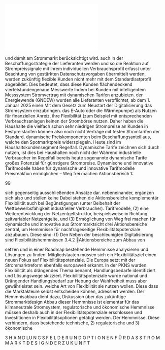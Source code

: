 ![./pages/page101.pdf](../assets/./pages/page101.pdf)




und damit am Strommarkt berücksichtigt wird.
auch in der Beschaffungsstrategie der Lieferanten
werden und so die Reaktion auf Strompreissignale
mit ihrem individuellen Verbrauchsprofil erfasst
unter Beachtung von gestärkten Datenschutzvorgaben übermittelt werden, werden zukünftig flexible Kunden nicht mehr mit dem Standardlastprofil abgebildet. Dies bedeutet, dass diese Kunden
flächendeckend viertelstundengenaue Messwerte
Indem bei Kunden mit intelligentem Messsystem
Stromvertrag mit dynamischen Tarifen anzubieten.
der Energiewende (GNDEW) wurden alle Lieferanten verpflichtet, ab dem 1. Januar 2025 einen
Mit dem Gesetz zum Neustart der Digitalisierung
das Stromsystem einzubringen.
das E-Auto oder die Wärmepumpe) als Nutzen für
finanziellen Anreiz, ihre Flexibilität (zum Beispiel
mit entsprechenden Verbrauchsanlagen keinen
der Strombörse nutzen. Daher haben die Haushalte
die vielfach schon sehr niedrigen Strompreise an
Kunden in Festpreistarifen können also noch nicht
Verträge mit festen Stromtarifen der Standard.
dynamische Preiskomponenten beim Beschaffungsanteil aus, welche den Spotmarktpreis widerspiegeln. Heute sind im Haushaltskundensegment
Regelfall. Dynamische Tarife zeichnen sich durch
nutzen, ist dies bei Haushalten noch nicht der
Während industrielle Verbraucher im Regelfall bereits heute sogenannte dynamische Tarife
großes Potenzial für günstigere Strompreise.
Dynamische und innovative Tarifmodelle haben
für dynamische und innovative Tarifmodelle
Preisreaktion ermöglichen – Weg frei machen
Aktionsbereich 1:

99

sich gegenseitig ausschließenden Ansätze dar.
nebeneinander, ergänzen sich also und stellen keine
Dabei stehen die Aktionsbereiche komplementär
Flexibilität auch bei Begünstigungen (unter Beibehalt der Wettbewerbsfähigkeit industrieller Verbraucher).
Tarifmodelle, (2) eine Weiterentwicklung der Netzentgeltstruktur, beispielsweise in Richtung zeitvariabler Netzentgelte, und (3) Ermöglichung von
Weg frei machen für dynamische und innovative
aus Strommarktsicht drei Aktionsbereiche zentral, um Hemmnisse für nachfrageseitige Flexibilitätspotenziale abzubauen. Diese sind: (1) Den
Neben der beschleunigten Digitalisierung sind
Flexibilitätshemmnissen
3.4.2 Aktionsbereiche zum Abbau von

setzen und in einer Roadmap bestehende Hemmnisse analysieren und Lösungen zu finden.
Mitgliedstaaten müssen sich ein Flexibilitätsziel
einen neuen Fokus auf Flexibilitätspotenziale. Die
Europa setzt mit der Strommarktreform ebenfalls
europa­weit erkannt. In der PKNS wurden Flexibilität als drängendes Thema benannt, Handlungsbedarfe identifiziert und Lösungswege skizziert.
Flexibilitätspotenziale wurde national und
Drängender Handlungsbedarf zur Hebung der
Wahlfreiheit muss aber gewährleistet sein.
welche Art von Flexibilität sie nutzen wollen. Diese
dass die Marktakteure selbst entscheiden können,
adressiert werden. Der Hemmnisabbau dient dazu,
Diskussion über das zukünftige Strommarktdesign
Abbau dieser Hemmnisse ist elementar für das klimaneutrale Stromsystem, regulatorische und ökonomische Hemmnisse müssen deshalb auch in der
Flexibilitätspotenziale erschlossen und Investitionen in Flexibilitätsoptionen getätigt werden. Der
Hemmnisse. Diese verhindern, dass bestehende
technische, 2) regulatorische und 3) ökonomische

3 H A N D LU N G S F E L D E R U N D O P T I O N E N F Ü R D A S S T R O M M A R K T D E S I G N D E R Z U K U N F T
